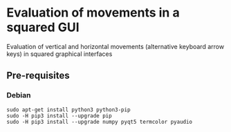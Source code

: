 # Evaluation of movements in a squared GUI 
Evaluation of vertical and horizontal movements (alternative keyboard arrow
keys) in squared graphical interfaces

## Pre-requisites

### Debian
```
sudo apt-get install python3 python3-pip
sudo -H pip3 install --upgrade pip
sudo -H pip3 install --upgrade numpy pyqt5 termcolor pyaudio
```
